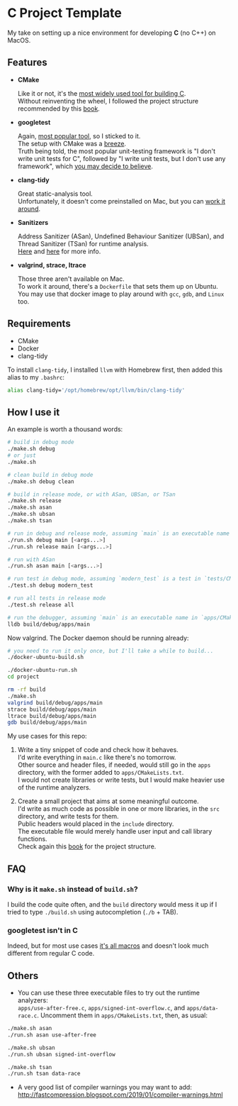 # C Project Template

My take on setting up a nice environment for developing **C** (no C++) on MacOS.

## Features
- **CMake**

    Like it or not, it's the [most widely used tool for building C](https://www.jetbrains.com/lp/devecosystem-2021/c).  
    Without reinventing the wheel, I followed the project structure recommended by this [book](https://cliutils.gitlab.io/modern-cmake/chapters/basics/structure.html).

- **googletest**

  Again, [most popular tool](https://www.jetbrains.com/lp/devecosystem-2021/c), so I sticked to it.  
    The setup with CMake was a [breeze](https://google.github.io/googletest/quickstart-cmake.html).  
    Truth being told, the most popular unit-testing framework is "I don't write unit tests for C", followed by "I write unit tests, but I don't use any framework", which [you may decide to believe](https://www.commitstrip.com/en/2017/02/08/where-are-the-tests/?).

- **clang-tidy**

    Great static-analysis tool.  
    Unfortunately, it doesn't come preinstalled on Mac, but you can [work it around](#requirements).

- **Sanitizers**

    Address Sanitizer (ASan), Undefined Behaviour Sanitizer (UBSan), and Thread Sanitizer (TSan) for runtime analysis.  
    [Here](https://github.com/google/sanitizers) and [here](https://developer.apple.com/documentation/xcode/diagnosing-memory-thread-and-crash-issues-early) for more info.

- **valgrind, strace, ltrace**

    Those three aren't available on Mac.  
    To work it around, there's a `Dockerfile` that sets them up on Ubuntu.  
    You may use that docker image to play around with `gcc`, `gdb`, and `Linux` too.

## Requirements

- CMake
- Docker
- clang-tidy

To install `clang-tidy`, I installed `llvm` with Homebrew first, then added this alias to my `.bashrc`:

```sh
alias clang-tidy='/opt/homebrew/opt/llvm/bin/clang-tidy'
```

## How I use it

An example is worth a thousand words:

```sh
# build in debug mode
./make.sh debug
# or just
./make.sh

# clean build in debug mode
./make.sh debug clean

# build in release mode, or with ASan, UBSan, or TSan
./make.sh release
./make.sh asan
./make.sh ubsan
./make.sh tsan

# run in debug and release mode, assuming `main` is an executable name in `apps/CMakeLists.txt`
./run.sh debug main [<args...>]
./run.sh release main [<args...>]

# run with ASan
./run.sh asan main [<args...>]

# run test in debug mode, assuming `modern_test` is a test in `tests/CMakeLists.txt`
./test.sh debug modern_test

# run all tests in release mode
./test.sh release all

# run the debugger, assuming `main` is an executable name in `apps/CMakeLists.txt`
lldb build/debug/apps/main
```

Now valgrind. The Docker daemon should be running already:

```sh
# you need to run it only once, but I'll take a while to build...
./docker-ubuntu-build.sh

./docker-ubuntu-run.sh
cd project

rm -rf build
./make.sh
valgrind build/debug/apps/main
strace build/debug/apps/main
ltrace build/debug/apps/main
gdb build/debug/apps/main
```

My use cases for this repo:

1. Write a tiny snippet of code and check how it behaves.  
    I'd write everything in `main.c` like there's no tomorrow.  
    Other source and header files, if needed, would still go in the `apps` directory, with the former added to `apps/CMakeLists.txt`.  
    I would not create libraries or write tests, but I would make heavier use of the runtime analyzers.

2. Create a small project that aims at some meaningful outcome.  
    I'd write as much code as possible in one or more libraries, in the `src` directory, and write tests for them.  
    Public headers would placed in the `include` directory.  
    The executable file would merely handle user input and call library functions.  
    Check again this [book](https://cliutils.gitlab.io/modern-cmake/chapters/basics/structure.html) for the project structure.

## FAQ

### Why is it `make.sh` instead of `build.sh`?

I build the code quite often, and the `build` directory would mess it up if I tried to type `./build.sh` using autocompletion (`./b` + TAB).

### googletest isn't in C

Indeed, but for most use cases [it's all macros](https://github.com/google/googletest/tree/main/googletest/samples) and doesn't look much different from regular C code.

## Others

- You can use these three executable files to try out the runtime analyzers:  
    `apps/use-after-free.c`, `apps/signed-int-overflow.c`, and `apps/data-race.c`.
    Uncomment them in `apps/CMakeLists.txt`, then, as usual:

```sh
./make.sh asan
./run.sh asan use-after-free

./make.sh ubsan
./run.sh ubsan signed-int-overflow

./make.sh tsan
./run.sh tsan data-race
```

- A very good list of compiler warnings you may want to add:  
http://fastcompression.blogspot.com/2019/01/compiler-warnings.html
